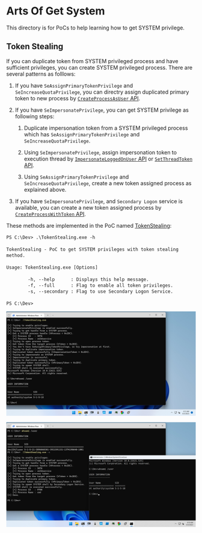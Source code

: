 # Arts Of Get System

This directory is for PoCs to help learning how to get SYSTEM privilege.

## Token Stealing

If you can duplicate token from SYSTEM privileged process and have sufficient privileges, you can create SYSTEM privileged process.
There are several patterns as folllows:

1. If you have `SeAssignPrimaryTokenPrivilege` and `SeIncreaseQuotaPrivilege`, you can directry assign duplicated primary token to new process by [`CreateProcessAsUser` API](https://learn.microsoft.com/en-us/windows/win32/api/processthreadsapi/nf-processthreadsapi-createprocessasusera).

2. If you have `SeImpersonatePrivilege`, you can get SYSTEM privilege as following steps:

    1. Duplicate impersonation token from a SYSTEM privileged process which has `SeAssignPrimaryTokenPrivilege` and `SeIncreaseQuotaPrivilege`.

    2. Using `SeImpersonatePrivilege`, assign impersonation token to execution thread by [`ImpersonateLoggedOnUser` API](https://learn.microsoft.com/en-us/windows/win32/api/securitybaseapi/nf-securitybaseapi-impersonateloggedonuser) or [`SetThreadToken` API](https://learn.microsoft.com/en-us/windows/win32/api/processthreadsapi/nf-processthreadsapi-setthreadtoken).

    3. Using `SeAssignPrimaryTokenPrivilege` and `SeIncreaseQuotaPrivilege`, create a new token assigned process as explained above.

3. If you have `SeImpersonatePrivilege`, and `Secondary Logon` service is available, you can create a new token assigned process by [`CreateProcessWithToken` API](https://learn.microsoft.com/en-us/windows/win32/api/winbase/nf-winbase-createprocesswithtokenw).

These methods are implemented in the PoC named [TokenStealing](./TokenStealing):

```
PS C:\Dev> .\TokenStealing.exe -h

TokenStealing - PoC to get SYSTEM privileges with token stealing method.

Usage: TokenStealing.exe [Options]

        -h, --help      : Displays this help message.
        -f, --full      : Flag to enable all token privileges.
        -s, --secondary : Flag to use Secondary Logon Service.

PS C:\Dev>
```

![](./figures/AssignPrimaryToken.png)

![](./figures/SecondaryLogon.png)